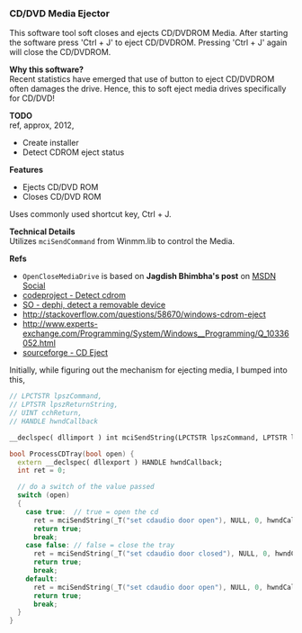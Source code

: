### CD/DVD Media Ejector
This software tool soft closes and ejects CD/DVDROM Media.
After starting the software press 'Ctrl + J' to eject CD/DVDROM. Pressing 'Ctrl + J' again will close the CD/DVDROM.

**Why this software?**  
Recent statistics have emerged that use of button to eject CD/DVDROM often damages the drive. Hence, this to soft eject media drives specifically for CD/DVD!

**TODO**  
ref, approx, 2012,  
- Create installer
- Detect CDROM eject status

**Features**  

- Ejects CD/DVD ROM
- Closes CD/DVD ROM

Uses commonly used shortcut key, Ctrl + J.


**Technical Details**  
Utilizes `mciSendCommand` from Winmm.lib to control the Media.


**Refs**  
- `OpenCloseMediaDrive` is based on **Jagdish Bhimbha's post** on [MSDN Social](http://social.msdn.microsoft.com/Forums/en/Vsexpressvc/thread/8ea026f0-a81b-486f-a871-089323ceaa82)
- [codeproject - Detect cdrom](http://www.codeproject.com/Messages/2055140/Detect-CDROM-eject.aspx)
- [SO - dephi, detect a removable device](http://stackoverflow.com/q/1948780)
- http://stackoverflow.com/questions/58670/windows-cdrom-eject
- http://www.experts-exchange.com/Programming/System/Windows__Programming/Q_10336052.html
- [sourceforge - CD Eject](https://sourceforge.net/projects/sacdeject)

Initially, while figuring out the mechanism for ejecting media, I bumped into this,

```cpp
// LPCTSTR lpszCommand,
// LPTSTR lpszReturnString,
// UINT cchReturn,
// HANDLE hwndCallback

__declspec( dllimport ) int mciSendString(LPCTSTR lpszCommand, LPTSTR lpszReturnString, int cchReturn, HANDLE hwndCallback);

bool ProcessCDTray(bool open) {
  extern __declspec( dllexport ) HANDLE hwndCallback; 
  int ret = 0;

  // do a switch of the value passed
  switch (open)
  {
    case true:  // true = open the cd
      ret = mciSendString(_T("set cdaudio door open"), NULL, 0, hwndCallback);
      return true;
      break;
    case false: // false = close the tray
      ret = mciSendString(_T("set cdaudio door closed"), NULL, 0, hwndCallback);
      return true;
      break;
    default:
      ret = mciSendString(_T("set cdaudio door open"), NULL, 0, hwndCallback);
      return true;
      break;
  }
}
```
